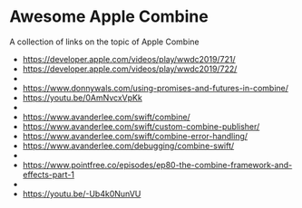 # Awesome Apple Combine
A collection of links on the topic of Apple Combine

* https://developer.apple.com/videos/play/wwdc2019/721/
* https://developer.apple.com/videos/play/wwdc2019/722/
* 
* https://www.donnywals.com/using-promises-and-futures-in-combine/
* https://youtu.be/0AmNvcxVpKk
* 
* https://www.avanderlee.com/swift/combine/
* https://www.avanderlee.com/swift/custom-combine-publisher/
* https://www.avanderlee.com/swift/combine-error-handling/
* https://www.avanderlee.com/debugging/combine-swift/
* 
* https://www.pointfree.co/episodes/ep80-the-combine-framework-and-effects-part-1
*
* https://youtu.be/-Ub4k0NunVU
